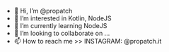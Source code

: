 - 👋 Hi, I’m @propatch
- 👀 I’m interested in Kotlin, NodeJS
- 🌱 I’m currently learning NodeJS
- 💞️ I’m looking to collaborate on ...
- 📫 How to reach me >>  INSTAGRAM: @propatch.it

<!---
propatch/propatch is a ✨ special ✨ repository because its `README.md` (this file) appears on your GitHub profile.
You can click the Preview link to take a look at your changes.
--->
